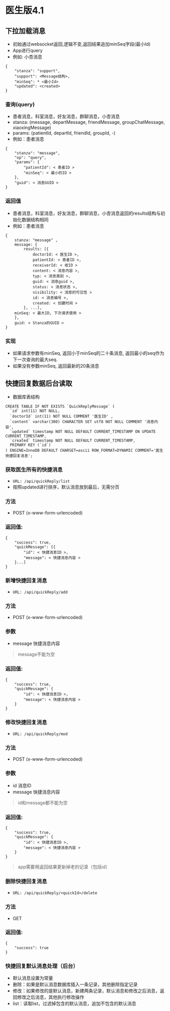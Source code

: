 # 医生版4.1

## 下拉加载消息

- 初始通过websocket返回,逻辑不变,返回结果追加minSeq字段(最小Id)
- App进行query
- 例如: 小杏消息

```
{
    "stanza": "support",
    "support": <Message结构>,
    "minSeq": * <最小Id>
    "updated": <created>
}
```

### 查询(query)

- 患者消息，科室消息，好友消息，群聊消息，小杏消息
- stanza: (message, departMessage, friendMessage, groupChatMessage, xiaoxingMessage)
- params: (patientId, departId, friendId, groupId, -)
- 例如：患者消息
```
{
    "stanza": "message", 
    "op": "query",
    "params": {
        "patientId": < 患者ID >
        "minSeq": < 最小的ID >
    },
    "guid": < 消息GUID > 
}
```
### 返回值

- 患者消息，科室消息，好友消息，群聊消息，小杏消息返回的results结构与初始化数据结构相同
- 例如：患者消息
```
{
    stanza: "message" ,
    message: {
        results: [{
            doctorId: < 医生ID >,
            patientId: < 患者ID >,
            receiverId: < 收ID >
            content: < 消息内容 >,
            typ: < 消息类别 >,
            guid: < 消息guid >,
            status: < 消息状态 >,
            visibility: < 消息的可见性 >
            id: < 消息编号 >,
            created: < 创建时间 >
        }, ...],
    minSeq: < 最大ID, 下次请求使用 >
    },
    guid: < Stanza的GUID >
}
```
### 实现

- 如果请求参数有minSeq, 返回小于minSeq的二十条消息, 返回最小的seq作为下一次查询的最大seq.
- 如果没有参数minSeq, 返回最新的20条消息

## 快捷回复数据后台读取

- 数据库表结构

```
CREATE TABLE IF NOT EXISTS `QuickReplyMessage` (
  `id` int(11) NOT NULL,
  `doctorId` int(11) NOT NULL COMMENT '医生ID' ,
  `content` varchar(300) CHARACTER SET utf8 NOT NULL COMMENT '消息内容',
  `updated` timestamp NOT NULL DEFAULT CURRENT_TIMESTAMP ON UPDATE CURRENT_TIMESTAMP,
  `created` timestamp NOT NULL DEFAULT CURRENT_TIMESTAMP,
  PRIMARY KEY (`id`)
) ENGINE=InnoDB DEFAULT CHARSET=ascii ROW_FORMAT=DYNAMIC COMMENT='医生快捷回复消息';
```

### 获取医生所有的快捷消息

- `URL: /api/quickReply/list`
- 按照updated进行排序，默认消息放到最后，无需分页

### 方法

- POST (x-www-form-urlencoded)

### 返回值: 
```
{
    "success": true,
    "quickMessage": [{
        "id": < 快捷消息ID >,
        "message": < 快捷消息内容 >
    }...]
}
```
### 新增快捷回复消息

- `URL: /api/quickReply/add`

### 方法

- POST (x-www-form-urlencoded)

### 参数

- message 快捷消息内容

> message不能为空

### 返回值: 
```
{
    "success": true,
    "quickMessage": {
        "id": < 快捷消息ID >,
        "message": < 快捷消息内容 >
    }
}
```
### 修改快捷回复消息

- `URL: /api/quickReply/mod`

### 方法

- POST (x-www-form-urlencoded)

### 参数

- id 消息ID
- message 快捷消息内容

> id和message都不能为空

### 返回值: 
```
{
    "success": true,
    "quickMessage": {
        "id": < 快捷消息ID >,
        "message": < 快捷消息内容 >
    }
}
```
> app需要用返回结果更新掉老的记录（包括id）

### 删除快捷回复消息

- `URL: /api/quickReply/<quickId>/delete`

### 方法

- GET

### 返回值: 
```
{
    "success": true
}
```
### 快捷回复默认消息处理（后台）

- 默认消息设置为常量
- 删除：如果是默认消息数据库插入一条记录，其他删除指定记录
- 修改：如果修改的是默认消息，新建两条记录，默认消息和修改之后消息，返回修改之后消息，其他执行修改操作
- list：读取list，过滤掉包含的默认消息，追加不包含的默认消息
